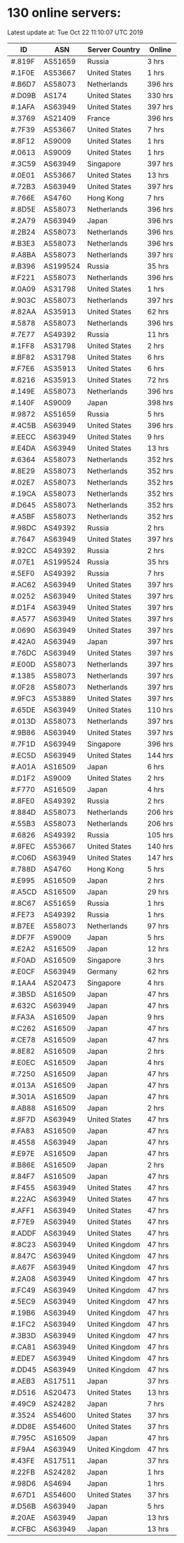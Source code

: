 # 130 online servers:

Latest update at: Tue Oct 22 11:10:07 UTC 2019

| ID | ASN | Server Country | Online |
| -- | --- | -------------- | ------ |
| #.819F | AS51659 | Russia | 3 hrs |
| #.1F0E | AS53667 | United States | 1 hrs |
| #.B6D7 | AS58073 | Netherlands | 396 hrs |
| #.D09B | AS174 | United States | 330 hrs |
| #.1AFA | AS63949 | United States | 397 hrs |
| #.3769 | AS21409 | France | 396 hrs |
| #.7F39 | AS53667 | United States | 7 hrs |
| #.8F12 | AS9009 | United States | 1 hrs |
| #.0613 | AS9009 | United States | 1 hrs |
| #.3C59 | AS63949 | Singapore | 397 hrs |
| #.0E01 | AS53667 | United States | 13 hrs |
| #.72B3 | AS63949 | United States | 397 hrs |
| #.766E | AS4760 | Hong Kong | 7 hrs |
| #.8D5E | AS58073 | Netherlands | 396 hrs |
| #.2A79 | AS63949 | Japan | 396 hrs |
| #.2B24 | AS58073 | Netherlands | 396 hrs |
| #.B3E3 | AS58073 | Netherlands | 396 hrs |
| #.A8BA | AS58073 | Netherlands | 397 hrs |
| #.B396 | AS199524 | Russia | 35 hrs |
| #.F221 | AS58073 | Netherlands | 396 hrs |
| #.0A09 | AS31798 | United States | 1 hrs |
| #.903C | AS58073 | Netherlands | 397 hrs |
| #.82AA | AS35913 | United States | 62 hrs |
| #.5878 | AS58073 | Netherlands | 396 hrs |
| #.7E77 | AS49392 | Russia | 11 hrs |
| #.1FF8 | AS31798 | United States | 2 hrs |
| #.BF82 | AS31798 | United States | 6 hrs |
| #.F7E6 | AS35913 | United States | 6 hrs |
| #.8216 | AS35913 | United States | 72 hrs |
| #.149E | AS58073 | Netherlands | 396 hrs |
| #.140F | AS9009 | Japan | 398 hrs |
| #.9872 | AS51659 | Russia | 5 hrs |
| #.4C5B | AS63949 | United States | 396 hrs |
| #.EECC | AS63949 | United States | 9 hrs |
| #.E4DA | AS63949 | United States | 13 hrs |
| #.6364 | AS58073 | Netherlands | 352 hrs |
| #.8E29 | AS58073 | Netherlands | 352 hrs |
| #.02E7 | AS58073 | Netherlands | 352 hrs |
| #.19CA | AS58073 | Netherlands | 352 hrs |
| #.D645 | AS58073 | Netherlands | 352 hrs |
| #.A5BF | AS58073 | Netherlands | 352 hrs |
| #.98DC | AS49392 | Russia | 2 hrs |
| #.7647 | AS63949 | United States | 397 hrs |
| #.92CC | AS49392 | Russia | 2 hrs |
| #.07E1 | AS199524 | Russia | 35 hrs |
| #.5EF0 | AS49392 | Russia | 7 hrs |
| #.AC62 | AS63949 | United States | 397 hrs |
| #.0252 | AS63949 | United States | 397 hrs |
| #.D1F4 | AS63949 | United States | 397 hrs |
| #.A577 | AS63949 | United States | 397 hrs |
| #.0690 | AS63949 | United States | 397 hrs |
| #.42A0 | AS63949 | Japan | 397 hrs |
| #.76DC | AS63949 | United States | 397 hrs |
| #.E00D | AS58073 | Netherlands | 397 hrs |
| #.1385 | AS58073 | Netherlands | 397 hrs |
| #.0F28 | AS58073 | Netherlands | 397 hrs |
| #.9FC3 | AS53889 | United States | 397 hrs |
| #.65DE | AS63949 | United States | 110 hrs |
| #.013D | AS58073 | Netherlands | 397 hrs |
| #.9B86 | AS63949 | United States | 397 hrs |
| #.7F1D | AS63949 | Singapore | 396 hrs |
| #.EC5D | AS63949 | United States | 144 hrs |
| #.A01A | AS16509 | Japan | 6 hrs |
| #.D1F2 | AS9009 | United States | 2 hrs |
| #.F770 | AS16509 | Japan | 4 hrs |
| #.8FE0 | AS49392 | Russia | 2 hrs |
| #.884D | AS58073 | Netherlands | 206 hrs |
| #.55B3 | AS58073 | Netherlands | 206 hrs |
| #.6826 | AS49392 | Russia | 105 hrs |
| #.8FEC | AS53667 | United States | 140 hrs |
| #.C06D | AS63949 | United States | 147 hrs |
| #.788D | AS4760 | Hong Kong | 5 hrs |
| #.E995 | AS16509 | Japan | 2 hrs |
| #.A5CD | AS16509 | Japan | 29 hrs |
| #.8C67 | AS51659 | Russia | 1 hrs |
| #.FE73 | AS49392 | Russia | 1 hrs |
| #.B7EE | AS58073 | Netherlands | 97 hrs |
| #.DF7F | AS9009 | Japan | 5 hrs |
| #.E2A2 | AS16509 | Japan | 12 hrs |
| #.F0AD | AS16509 | Singapore | 3 hrs |
| #.E0CF | AS63949 | Germany | 62 hrs |
| #.1AA4 | AS20473 | Singapore | 4 hrs |
| #.3B5D | AS16509 | Japan | 47 hrs |
| #.632C | AS63949 | Japan | 47 hrs |
| #.FA3A | AS16509 | Japan | 9 hrs |
| #.C262 | AS16509 | Japan | 47 hrs |
| #.CE78 | AS16509 | Japan | 47 hrs |
| #.8E82 | AS16509 | Japan | 2 hrs |
| #.E0EC | AS16509 | Japan | 4 hrs |
| #.7250 | AS16509 | Japan | 47 hrs |
| #.013A | AS16509 | Japan | 47 hrs |
| #.301A | AS16509 | Japan | 47 hrs |
| #.AB88 | AS16509 | Japan | 2 hrs |
| #.8F7D | AS63949 | United States | 47 hrs |
| #.FA83 | AS16509 | Japan | 47 hrs |
| #.4558 | AS63949 | Japan | 47 hrs |
| #.E97E | AS16509 | Japan | 47 hrs |
| #.B86E | AS16509 | Japan | 2 hrs |
| #.84F7 | AS16509 | Japan | 47 hrs |
| #.F455 | AS63949 | United States | 47 hrs |
| #.22AC | AS63949 | United States | 47 hrs |
| #.AFF1 | AS63949 | United States | 47 hrs |
| #.F7E9 | AS63949 | United States | 47 hrs |
| #.ADDF | AS63949 | United States | 47 hrs |
| #.8C23 | AS63949 | United Kingdom | 47 hrs |
| #.847C | AS63949 | United Kingdom | 47 hrs |
| #.A67F | AS63949 | United Kingdom | 47 hrs |
| #.2A08 | AS63949 | United Kingdom | 47 hrs |
| #.FC49 | AS63949 | United Kingdom | 47 hrs |
| #.5EC9 | AS63949 | United Kingdom | 47 hrs |
| #.19B6 | AS63949 | United Kingdom | 47 hrs |
| #.1FC2 | AS63949 | United Kingdom | 47 hrs |
| #.3B3D | AS63949 | United Kingdom | 47 hrs |
| #.CA81 | AS63949 | United Kingdom | 47 hrs |
| #.EDE7 | AS63949 | United Kingdom | 47 hrs |
| #.DD45 | AS63949 | United Kingdom | 47 hrs |
| #.AEB3 | AS17511 | Japan | 37 hrs |
| #.D516 | AS20473 | United States | 13 hrs |
| #.49C9 | AS24282 | Japan | 7 hrs |
| #.3524 | AS54600 | United States | 37 hrs |
| #.DD8E | AS54600 | United States | 37 hrs |
| #.795C | AS16509 | Japan | 47 hrs |
| #.F9A4 | AS63949 | United Kingdom | 47 hrs |
| #.43FE | AS17511 | Japan | 37 hrs |
| #.22FB | AS24282 | Japan | 1 hrs |
| #.98D6 | AS4694 | Japan | 1 hrs |
| #.67D1 | AS54600 | United States | 37 hrs |
| #.D56B | AS63949 | Japan | 5 hrs |
| #.20AE | AS63949 | Japan | 13 hrs |
| #.CFBC | AS63949 | Japan | 13 hrs |

